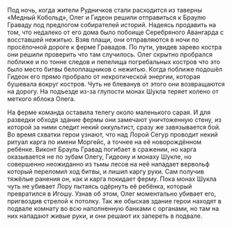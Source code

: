 Под ночь, когда жители Рудничков стали расходится из таверны «Медный Кобольд», Олег и Гидеон решили отправиться к Браулю Граваду под предлогом собирателей историй. Надеясь продавить на том, что недалеко от его дома было побоище Серебряного Авангарда с восставшей нежитью. Взяв плащи, они отправляются в ночи по просёлочной дороге к ферме Гравадов. По пути, увидев зарево костра они решили проверить что там случилось. Олег скрытно пробрался поближе и по тонне следов и пепелища погребальных костров что это было место битвы белоплащников с нежитью. Когда поближе подошёл Гидеон его прямо пробрало от некротической энергии, которая бушевала вокруг костров. Чуть не блеванув от этого они возвращаются на дорогу. На подъезде из-за глупости монах Шукла теряет колено от меткого яблока Олега.

На ферме команда оставила телегу около маленького сарая. И для разведки обходя здание фермы они замечают уничтоженную стену, из которой за ними следит некий оккультист, сразу же завязывается бой. Во время схватки герои узнают, что над Лорой Сегур проводит некий ритуал карга по имени Моргейс, а точнее на её новорождённом ребёнке. Виконт Брауль Гравад погибает в сражении, но карга оказывается не по зубам Олегу, Гидеону и монаху Шукле, но совершенно неожиданно из тьмы лесов на неё нападает вервольф который переломил ход битвы, и лишил каргу руки. Сам получив тяжёлые ранения он, как и карга покидает ферму. Пока монах Шукла чуть не убивает Лору пытаясь одёрнуть её ребёнка, который превратился в Игошу. Узнав об этом, Олег моментально убивает его, пригвоздив стрелой к потолку. Так же обыскав здание герои находят в подвале комнату во всю наполненную банками с органами, но там на них нападают живые руки, и они решают их запереть в подвале.